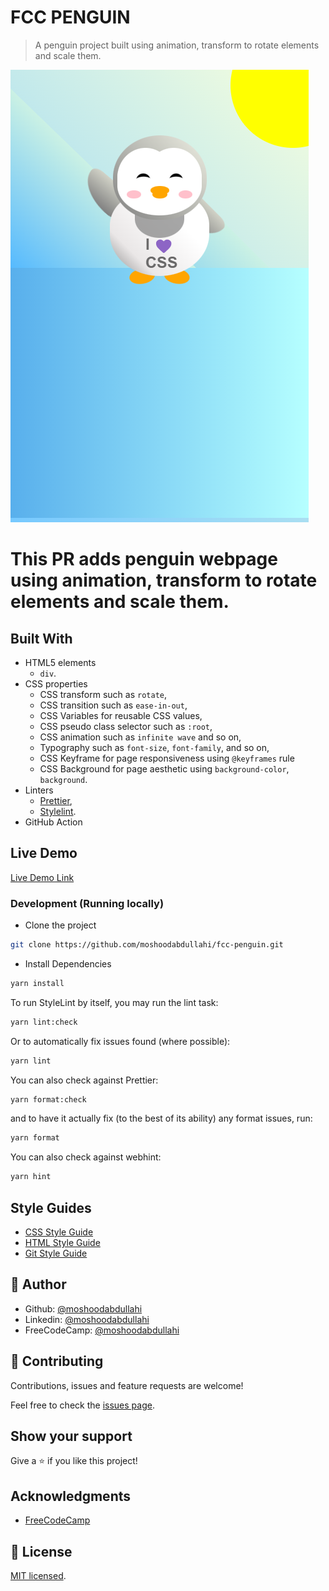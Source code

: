 # FCC PENGUIN

> A penguin project built using animation, transform to rotate elements and scale them.

![screenshot](./_C__projects_fcc_fcc-penguin_index.html.png)

# This PR adds penguin webpage using animation, transform to rotate elements and scale them.

## Built With

- HTML5 elements
  - `div`.
- CSS properties
  - CSS transform such as `rotate`,
  - CSS transition such as `ease-in-out`,
  - CSS Variables for reusable CSS values,
  - CSS pseudo class selector such as `:root`,
  - CSS animation such as `infinite wave` and so on,
  - Typography such as `font-size`, `font-family`, and so on,
  - CSS Keyframe for page responsiveness using `@keyframes` rule
  - CSS Background for page aesthetic using `background-color`, `background`.
- Linters
  - [Prettier](https://prettier.io/),
  - [Stylelint](https://stylelint.io/).
- GitHub Action

## Live Demo

[Live Demo Link](hhttps://fcc-penguin.netlify.app/)

### Development (Running locally)

- Clone the project

```bash
git clone https://github.com/moshoodabdullahi/fcc-penguin.git
```

- Install Dependencies

```bash
yarn install
```

To run StyleLint by itself, you may run the lint task:

```bash
yarn lint:check
```

Or to automatically fix issues found (where possible):

```bash
yarn lint
```

You can also check against Prettier:

```bash
yarn format:check
```

and to have it actually fix (to the best of its ability) any format issues, run:

```bash
yarn format
```

You can also check against webhint:

```bash
yarn hint
```

## Style Guides

- [CSS Style Guide](http://udacity.github.io/frontend-nanodegree-styleguide/css.html)
- [HTML Style Guide](http://udacity.github.io/frontend-nanodegree-styleguide/index.html)
- [Git Style Guide](https://udacity.github.io/git-styleguide/)

## 👤 Author

- Github: [@moshoodabdullahi](https://github.com/moshoodabdullahi)
- Linkedin: [@moshoodabdullahi](https://www.linkedin.com/in/moshoodabdullahi/)
- FreeCodeCamp: [@moshoodabdullahi](https://www.freecodecamp.org/moshoodabdullahi)

## 🤝 Contributing

Contributions, issues and feature requests are welcome!

Feel free to check the [issues page](../../issues).

## Show your support

Give a ⭐️ if you like this project!

## Acknowledgments

- [FreeCodeCamp](https://www.freecodecamp.org/)

## 📝 License

[MIT licensed](./LICENSE).
